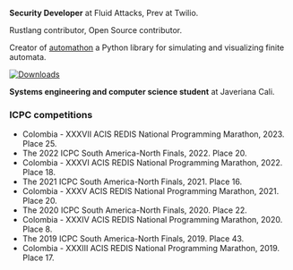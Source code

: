 **Security Developer** at Fluid Attacks, Prev at Twilio.

Rustlang contributor, Open Source contributor.

Creator of [automathon](https://github.com/rohaquinlop/automathon) a Python library for simulating and visualizing finite automata.

[![Downloads](https://static.pepy.tech/badge/automathon)](https://pepy.tech/project/automathon)


**Systems engineering and computer science student** at Javeriana Cali.

### ICPC competitions

- Colombia - XXXVII ACIS REDIS National Programming Marathon, 2023. Place 25.
- The 2022 ICPC South America-North Finals, 2022. Place 20.
- Colombia - XXXVI ACIS REDIS National Programming Marathon, 2022. Place 18.
- The 2021 ICPC South America-North Finals, 2021. Place 16.
- Colombia - XXXV ACIS REDIS National Programming Marathon, 2021. Place 20.
- The 2020 ICPC South America-North Finals, 2020. Place 22.
- Colombia - XXXIV ACIS REDIS National Programming Marathon, 2020. Place 8.
- The 2019 ICPC South America-North Finals, 2019. Place 43.
- Colombia - XXXIII ACIS REDIS National Programming Marathon, 2019. Place 17.
